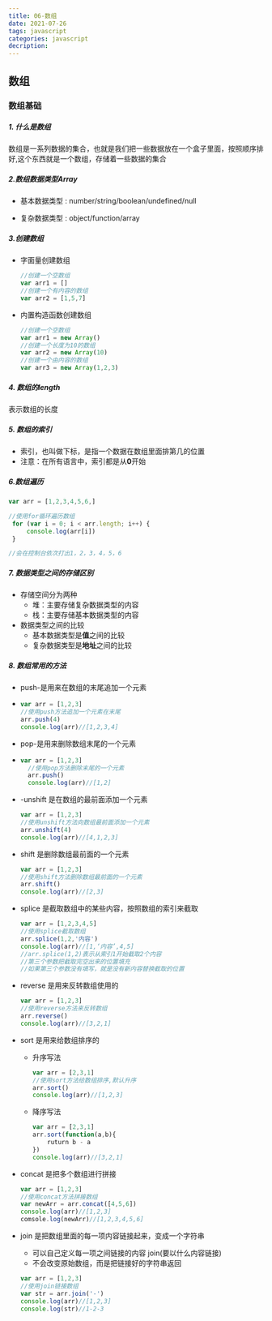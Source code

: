 ```yaml
---
title: 06-数组
date: 2021-07-26
tags: javascript
categories: javascript
decription: 
---
```


## 数组
### 数组基础
#####  1. 什么是数组
数组是一系列数据的集合，也就是我们把一些数据放在一个盒子里面，按照顺序排好,这个东西就是一个数组，存储着一些数据的集合
#####  2.数组数据类型Array
- 基本数据类型 : number/string/boolean/undefined/null
- 复杂数据类型 : object/function/array
  
  <!--more-->
#####  3.创建数组
- 字面量创建数组
  ```js
  //创建一个空数组
  var arr1 = []
  //创建一个有内容的数组
  var arr2 = [1,5,7]
  ```
- 内置构造函数创建数组
  ```js
  //创建一个空数组
  var arr1 = new Array()
  //创建一个长度为10的数组
  var arr2 = new Array(10)
  //创建一个由内容的数组
  var arr3 = new Array(1,2,3)
  ```
##### 4. 数组的length
表示数组的长度
##### 5. 数组的索引
- 索引，也叫做下标，是指一个数据在数组里面排第几的位置
- 注意：在所有语言中，索引都是从**0**开始
##### 6.数组遍历
 ```js
 var arr = [1,2,3,4,5,6,]

 //使用for循环遍历数组
  for (var i = 0; i < arr.length; i++) {
      console.log(arr[i])
  }

//会在控制台依次打出1，2，3，4，5，6
```
##### 7. 数据类型之间的存储区别
- 存储空间分为两种
  - 堆：主要存储复杂数据类型的内容
  - 栈：主要存储基本数据类型的内容
- 数据类型之间的比较
  - 基本数据类型是**值**之间的比较
  - 复杂数据类型是**地址**之间的比较 
##### 8. 数组常用的方法
- push-是用来在数组的末尾追加一个元素
- 
    ```js
    var arr = [1,2,3]
    //使用push方法追加一个元素在末尾
    arr.push(4)
    console.log(arr)//[1,2,3,4]
    ```
- pop-是用来删除数组末尾的一个元素
- 
  ```js
  var arr = [1,2,3]
    //使用pop方法删除末尾的一个元素
    arr.push()
    console.log(arr)//[1,2]
    ```
- -unshift 是在数组的最前面添加一个元素

    ```js   
    var arr = [1,2,3]
    //使用unshift方法向数组最前面添加一个元素
    arr.unshift(4)
    console.log(arr)//[4,1,2,3]
    ```
- shift 是删除数组最前面的一个元素
    ```js   
    var arr = [1,2,3]
    //使用shift方法删除数组最前面的一个元素
    arr.shift()
    console.log(arr)//[2,3]
    ```
- splice 是截取数组中的某些内容，按照数组的索引来截取
    ```js
    var arr = [1,2,3,4,5]
    //使用splice截取数组
    arr.splice(1,2,'内容')
    console.log(arr)//[1,‘内容’,4,5]
    //arr.splice(1,2)表示从索引1开始截取2个内容
    //第三个参数把截取完空出来的位置填充
    //如果第三个参数没有填写，就是没有新内容替换截取的位置
    ```
- reverse 是用来反转数组使用的
    ```js
    var arr = [1,2,3]
    //使用reverse方法来反转数组
    arr.reverse()
    console.log(arr)//[3,2,1]
    ```
- sort 是用来给数组排序的
  - 升序写法
    ```js
    var arr = [2,3,1]
    //使用sort方法给数组排序,默认升序
    arr.sort()
    console.log(arr)//[1,2,3]
    ```
  - 降序写法
    ```js
    var arr = [2,3,1]
    arr.sort(function(a,b){
        ruturn b - a
    })
    console.log(arr)//[3,2,1]

- concat 是把多个数组进行拼接
    ```js
    var arr = [1,2,3]
    //使用concat方法拼接数组
    var newArr = arr.concat([4,5,6])
    console.log(arr)//[1,2,3]
    comsole.log(newArr)//[1,2,3,4,5,6]

- join 是把数组里面的每一项内容链接起来，变成一个字符串
   - 可以自己定义每一项之间链接的内容 join(要以什么内容链接)
   - 不会改变原始数组，而是把链接好的字符串返回
    ```js
    var arr = [1,2,3]
    //使用join链接数组
    var str = arr.join('-')
    console.log(arr)//[1,2,3]
    console.log(str)//1-2-3
